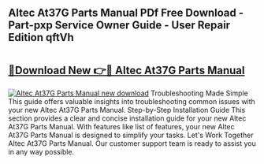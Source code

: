 ## Altec At37G Parts Manual PDf Free Download - Part-pxp Service Owner Guide - User Repair Edition qftVh

# <h2><a href="http://bc28097.oget.top/?id=Altec+At37G+Parts+Manual">🔗Download New 👉🔴 Altec At37G Parts Manual</a></h2>

[![Altec At37G Parts Manual new download](https://i.imgur.com/5g1atiW.png)](http://bc28097.oget.top/?id=Altec+At37G+Parts+Manual)
Troubleshooting Made Simple This guide offers valuable insights into troubleshooting common issues with your new Altec At37G Parts Manual. Step-by-Step Installation Guide This section provides a clear and concise installation guide for your new Altec At37G Parts Manual. With features like list of features, your new Altec At37G Parts Manual is designed to simplify your tasks. Let's Work Together Altec At37G Parts Manual. Our customer support team is ready to assist you in any way possible.
